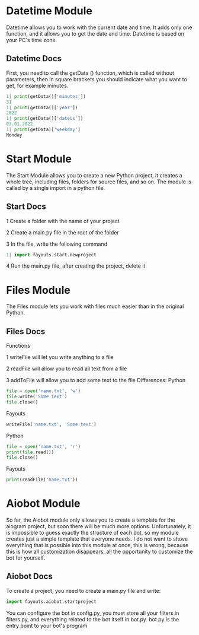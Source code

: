 # Datetime Module
Datetime allows you to work with the current date and time. It adds only one function, and it allows you to get the date and time. Datetime is based on your PC's time zone.
## Datetime Docs
First, you need to call the getData () function, which is called without parameters, then in square brackets you should indicate what you want to get, for example minutes.
```python
1| print(getData()['minutes'])
31
1| print(getData()['year'])
2022
1| print(getData()['dateUs'])
03.01.2022
1| print(getData)['weekday']
Monday
```

# Start Module
The Start Module allows you to create a new Python project, it creates a whole tree, including files, folders for source files, and so on. The module is called by a single import in a python file.
## Start Docs
1 Create a folder with the name of your project

2 Create a main.py file in the root of the folder

3 In the file, write the following command
```python 
1| import fayouts.start.newproject
```
4 Run the main.py file, after creating the project, delete it

# Files Module
The Files module lets you work with files much easier than in the original Python.
## Files Docs
Functions

1 writeFile will let you write anything to a file

2 readFile will allow you to read all text from a file

3 addToFile will allow you to add some text to the file
Differences:
Python
```python
file = open('name.txt', 'w')
file.write('Some text')
file.close()
```
Fayouts
```python
writeFile('name.txt', 'Some text')
```
Python
```python
file = open('name.txt', 'r')
print(file.read())
file.close()
```
Fayouts
```python
print(readFile('name.txt'))
```
# Aiobot Module
So far, the Aiobot module only allows you to create a template for the aiogram project, but soon there will be much more options. Unfortunately, it is impossible to guess exactly the structure of each bot, so my module creates just a simple template that everyone needs. I do not want to shove everything that is possible into this module at once, this is wrong, because this is how all customization disappears, all the opportunity to customize the bot for yourself.
## Aiobot Docs
To create a project, you need to create a main.py file and write:
```python
import fayouts.aiobot.startproject
```
You can configure the bot in config.py, you must store all your filters in filters.py, and everything related to the bot itself in bot.py.
bot.py is the entry point to your bot's program
